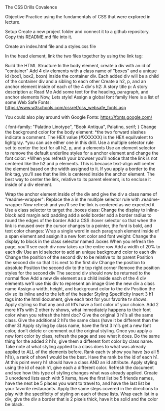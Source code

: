 The CSS Drills
Covalence

Objective
Practice using the fundamentals of CSS that were explored in lecture.

Setup
Create a new project folder and connect it to a github repository. Copy this README.md file into it.

Create an index.html file and a styles.css file

In the head element, link the two files together by using the link tag:

Build the HTML Structure
In the body element, create a div with an id of "container"
Add 4 div elements with a class name of "boxes" and a unique id (box1, box2, boxn) inside the container div. Each added div will be a child of the container div and a sibling to each other
Create a h2, p, and an anchor element inside of each of the 4 div's
h2: A story title
p: A story description
a: Read Me
Add some text for the heading, paragraph, and anchor elements
Now, Lets style!
Assign a global font family
Here is a list of some Web Safe Fonts: https://www.w3schools.com/cssref/css_websafe_fonts.asp

You could also play around with Google Fonts: https://fonts.google.com/

{ font-family: "Palatino Linotype", "Book Antiqua", Palatino, serif; }
Change the background color for the body element: *the two forward slashes indicate a comment. The HEX value (#XXXXXX) is the HEX equilvalent to lightgray. *you can use either one in this drill.
Use a multiple selector rule set to center the text for all h2, p, and a elements
Use an element selector to remove the default underline styles for a anchor element and change the font color:
*When you refresh your browser you'll notice that the link is not centered like the h2 and p elements. This is because text-align will center the element based on the width assigned to it. If you apply a border to the link tag, you'll see that the link is centered inside the anchor element. The best way to center the link, relative to its parent element, is to enclose it inside of a div element.

Wrap the anchor element inside of the div and give the div a class name of "readme-wrapper":
Replace the a in the multiple selector rule with .readme-wrapper
Now refresh and you'll see the link is centered as we expected it
Use a class selector to target the .boxes class:
Change the display to inline-block
add margin
add padding
add a solid border
add a border radius to round the edges of the border
Add a CSS :hover selector so that when the link is moused over the cursor changes to a pointer, the font is bold, and text color changes:
Wrap a single word in each paragraph element inside of a span element and assign it a new font color and font weight:
Change the display to block in the class selector named .boxes
When you refresh the page, you'll see each div now takes up the entire row
Add a width of 20% to each div
Use an id selector to add an unique background color to each div
Change the position of the second div to be relative to its parent
Position the second div so that it is next to the first div
Change the position to absolute
Position the second div to the top right corner
Remove the position styles for the second div
The second div should now be returned to the normal flow
Add a new div element as a child inside each of the 4 div elements
we'll use this div to represent an image
Give the new div a class name
Assign a width, height, and background color to the div
Position the div so its inline and to the left of the header
Styling Specificity
Insert 3 h1 tags into the html document, give each text for your favorite tv shows.
Apply styling so that any and all h1’s have a font color of your choice.
Add 2 more h1’s with 2 other tv shows, what immediately happens to their font color when you refresh the html doc?
Give the original 3 h1’s all the same class.
Give the additional 2 h1’s the same class (have it be different than the other 3)
Apply styling by class name, have the first 3 h1’s get a new font color, don’t delete or comment out the original styling. Once you apply a new font color by class, refresh the page and see what it does.
Do the same thing for the added 2 h1’s, give them a different font color by class name.
Take note at what styling applied to a class does to what was already applied to ALL of the elements before.
Rank each tv show you have (so all 5 h1’s), a rank of show1 would be the best. Have the rank be the id of each h1. At this point every h1 should have a class AND an id attribute.
Apply styling using the id of each h1, give each a different color. Refresh the document and see how this type of styling changes what was already applied. Create 3 unordered lists each with 5 items, have the first list be 5 friends names, have the next be 5 places you want to travel to, and have the last list be your favorite restaurants.
Apply the same steps covered in the directions to play with the specificity of styling on each of these lists.
Wrap each list in a div, give the div a border that is 2 pixels thick, have it be solid and the color be black.